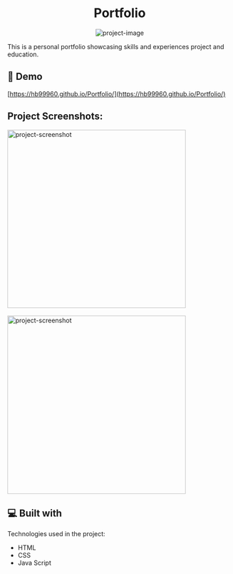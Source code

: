 <h1 align="center" id="title">Portfolio</h1>

<p align="center"><img src="https://socialify.git.ci/hb99960/Portfolio/image?language=1&amp;owner=1&amp;name=1&amp;stargazers=1&amp;theme=Light" alt="project-image"></p>

<p id="description">This is a personal portfolio showcasing skills and experiences project and education.</p>

<h2>🚀 Demo</h2>

[https://hb99960.github.io/Portfolio/](https://hb99960.github.io/Portfolio/)

<h2>Project Screenshots:</h2>

<img src="https://github.com/user-attachments/assets/349ff8c2-8bb4-4461-8911-2c30f9475bd1" alt="project-screenshot" width="400" height="400/">

<br>
<br>

<img src="https://github.com/user-attachments/assets/cf15af9d-521b-40c7-baf5-20faf602719b" alt="project-screenshot" width="400" height="400/">

  
  
<h2>💻 Built with</h2>

Technologies used in the project:

*   HTML
*   CSS
*   Java Script
